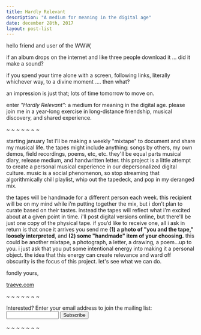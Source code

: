 ```yaml
---
title: Hardly Relevant
description: "A medium for meaning in the digital age" 
date: december 28th, 2017
layout: post-list 
---
```

<div class="intro">
  <p>
    hello friend and user of the WWW,
  </p>
  <p>
    if an album drops on the internet and like three people download it ... did it make a sound?
  </p>
  <p>
    if you spend your time alone with a screen, following links, literally whichever way, to a divine moment .... then what?
  </p>
  <p>
    an impression is just that; lots of time tomorrow to move on.
  </p>
  <p>
    enter <em>"Hardly Relevant"</em>: a medium for meaning in the digital age.  please join me in a year-long exercise in long-distance friendship, musical discovery, and shared experience.
  </p>
  <p>
    ~ ~ ~ ~ ~ ~ ~
  </p>
  <p>
    starting january 1st I’ll be making a weekly "mixtape" to document and share my musical life.  the tapes might include anything: songs by others, my own demos, field recordings, poems, etc, etc.  they'll be equal parts musical diary, release medium, and handwritten letter.  this project is a little attempt to create a personal musical experience in our depersonalized digital culture. music is a social phenomenon, so stop streaming that algorithmically chill playlist, whip out the tapedeck, and pop in my deranged mix.
  </p>
  <p>
    the tapes will be handmade for a different person each week.  this recipient will be on my mind while i’m putting together the mix, but i don’t plan to curate based on their tastes.  instead the tapes will reflect what i'm excited about at a given point in time.  i'll post digital versions online, but there'll be just one copy of the physical tape.  if you’d like to receive one, all i ask in return is that once it arrives you send me <strong>(1) a photo of "you and the tape," loosely interpreted</strong>, and <strong>(2) some "handmade" item of your choosing.</strong>  this could be another mixtape, a photograph, a letter, a drawing, a poem...up to you.  i just ask that you put some intentional energy into making it a personal object.  the idea that this energy can create relevance and ward off obscurity is the focus of this project.  let's see what we can do.
  </p>
  <p>
    fondly yours,
  </p>
  <p>
    <a href="/">traeve.com</a>
  </p>
  <p>
    ~ ~ ~ ~ ~ ~ ~
  </p>
</div>

<div>
  <form action="https://tinyletter.com/traeve" method="post" target="popupwindow" onsubmit="window.open('https://tinyletter.com/traeve', 'popupwindow', 'scrollbars=yes,width=800,height=600');return true">
  <label for="tlemail">Interested?  Enter your email address to join the mailing list:</label>
  <span class="form-input"> 
    <input type="text" style="width:140px;" name="email" id="tlemail" />
    <input type="hidden" value="1" name="embed"/>
    <input type="submit" value="Subscribe" />
  </span>
  </form>
</div>

<p>
  ~ ~ ~ ~ ~ ~ ~
</p>
